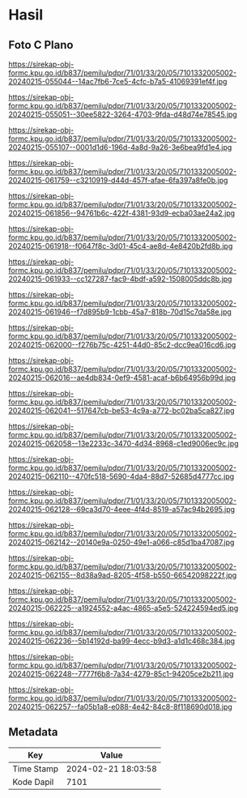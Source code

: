 # Hasil

## Foto C Plano

https://sirekap-obj-formc.kpu.go.id/b837/pemilu/pdpr/71/01/33/20/05/7101332005002-20240215-055044--14ac7fb6-7ce5-4cfc-b7a5-41069391ef4f.jpg

https://sirekap-obj-formc.kpu.go.id/b837/pemilu/pdpr/71/01/33/20/05/7101332005002-20240215-055051--30ee5822-3264-4703-9fda-d48d74e78545.jpg

https://sirekap-obj-formc.kpu.go.id/b837/pemilu/pdpr/71/01/33/20/05/7101332005002-20240215-055107--0001d1d6-196d-4a8d-9a26-3e6bea9fd1e4.jpg

https://sirekap-obj-formc.kpu.go.id/b837/pemilu/pdpr/71/01/33/20/05/7101332005002-20240215-061759--c3210919-d44d-457f-afae-6fa397a8fe0b.jpg

https://sirekap-obj-formc.kpu.go.id/b837/pemilu/pdpr/71/01/33/20/05/7101332005002-20240215-061856--94761b6c-422f-4381-93d9-ecba03ae24a2.jpg

https://sirekap-obj-formc.kpu.go.id/b837/pemilu/pdpr/71/01/33/20/05/7101332005002-20240215-061918--f0647f8c-3d01-45c4-ae8d-4e8420b2fd8b.jpg

https://sirekap-obj-formc.kpu.go.id/b837/pemilu/pdpr/71/01/33/20/05/7101332005002-20240215-061933--cc127287-fac9-4bdf-a592-1508005ddc8b.jpg

https://sirekap-obj-formc.kpu.go.id/b837/pemilu/pdpr/71/01/33/20/05/7101332005002-20240215-061946--f7d895b9-1cbb-45a7-818b-70d15c7da58e.jpg

https://sirekap-obj-formc.kpu.go.id/b837/pemilu/pdpr/71/01/33/20/05/7101332005002-20240215-062000--f276b75c-4251-44d0-85c2-dcc9ea016cd6.jpg

https://sirekap-obj-formc.kpu.go.id/b837/pemilu/pdpr/71/01/33/20/05/7101332005002-20240215-062016--ae4db834-0ef9-4581-acaf-b6b64956b99d.jpg

https://sirekap-obj-formc.kpu.go.id/b837/pemilu/pdpr/71/01/33/20/05/7101332005002-20240215-062041--517647cb-be53-4c9a-a772-bc02ba5ca827.jpg

https://sirekap-obj-formc.kpu.go.id/b837/pemilu/pdpr/71/01/33/20/05/7101332005002-20240215-062058--13e2233c-3470-4d34-8968-c1ed9006ec9c.jpg

https://sirekap-obj-formc.kpu.go.id/b837/pemilu/pdpr/71/01/33/20/05/7101332005002-20240215-062110--470fc518-5690-4da4-88d7-52685d4777cc.jpg

https://sirekap-obj-formc.kpu.go.id/b837/pemilu/pdpr/71/01/33/20/05/7101332005002-20240215-062128--69ca3d70-4eee-4f4d-8519-a57ac94b2695.jpg

https://sirekap-obj-formc.kpu.go.id/b837/pemilu/pdpr/71/01/33/20/05/7101332005002-20240215-062142--20140e9a-0250-49e1-a066-c85d1ba47087.jpg

https://sirekap-obj-formc.kpu.go.id/b837/pemilu/pdpr/71/01/33/20/05/7101332005002-20240215-062155--8d38a9ad-8205-4f58-b550-66542098222f.jpg

https://sirekap-obj-formc.kpu.go.id/b837/pemilu/pdpr/71/01/33/20/05/7101332005002-20240215-062225--a1924552-a4ac-4865-a5e5-524224594ed5.jpg

https://sirekap-obj-formc.kpu.go.id/b837/pemilu/pdpr/71/01/33/20/05/7101332005002-20240215-062236--5b14192d-ba99-4ecc-b9d3-a1d1c468c384.jpg

https://sirekap-obj-formc.kpu.go.id/b837/pemilu/pdpr/71/01/33/20/05/7101332005002-20240215-062248--7777f6b8-7a34-4279-85c1-94205ce2b211.jpg

https://sirekap-obj-formc.kpu.go.id/b837/pemilu/pdpr/71/01/33/20/05/7101332005002-20240215-062257--fa05b1a8-e088-4e42-84c8-8f118690d018.jpg


## Metadata

| Key        | Value               |
| ---------- | ------------------- |
| Time Stamp | 2024-02-21 18:03:58 |
| Kode Dapil | 7101                |



